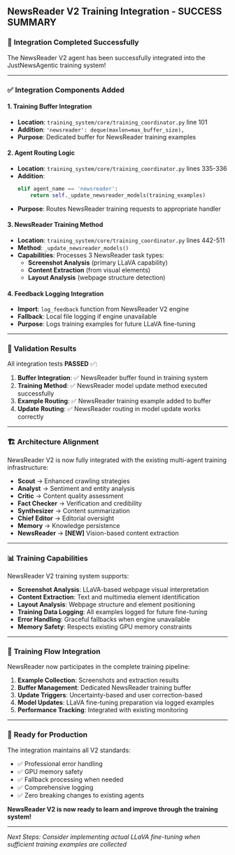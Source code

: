 ## NewsReader V2 Training Integration - SUCCESS SUMMARY

### 🎯 **Integration Completed Successfully** 

The NewsReader V2 agent has been successfully integrated into the JustNewsAgentic training system!

---

### ✅ **Integration Components Added**

#### 1. Training Buffer Integration
- **Location**: `training_system/core/training_coordinator.py` line 101
- **Addition**: `'newsreader': deque(maxlen=max_buffer_size),`
- **Purpose**: Dedicated buffer for NewsReader training examples

#### 2. Agent Routing Logic
- **Location**: `training_system/core/training_coordinator.py` lines 335-336  
- **Addition**:
  ```python
  elif agent_name == 'newsreader':
      return self._update_newsreader_models(training_examples)
  ```
- **Purpose**: Routes NewsReader training requests to appropriate handler

#### 3. NewsReader Training Method  
- **Location**: `training_system/core/training_coordinator.py` lines 442-511
- **Method**: `_update_newsreader_models()`
- **Capabilities**: Processes 3 NewsReader task types:
  - **Screenshot Analysis** (primary LLaVA capability)
  - **Content Extraction** (from visual elements)  
  - **Layout Analysis** (webpage structure detection)

#### 4. Feedback Logging Integration
- **Import**: `log_feedback` function from NewsReader V2 engine
- **Fallback**: Local file logging if engine unavailable
- **Purpose**: Logs training examples for future LLaVA fine-tuning

---

### 🧪 **Validation Results**

All integration tests **PASSED** ✅:

1. **Buffer Integration**: ✅ NewsReader buffer found in training system
2. **Training Method**: ✅ NewsReader model update method executed successfully  
3. **Example Routing**: ✅ NewsReader training example added to buffer
4. **Update Routing**: ✅ NewsReader routing in model update works correctly

---

### 🏗️ **Architecture Alignment**

NewsReader V2 is now fully integrated with the existing multi-agent training infrastructure:

- **Scout** → Enhanced crawling strategies
- **Analyst** → Sentiment and entity analysis  
- **Critic** → Content quality assessment
- **Fact Checker** → Verification and credibility
- **Synthesizer** → Content summarization
- **Chief Editor** → Editorial oversight
- **Memory** → Knowledge persistence
- **NewsReader** → **[NEW]** Vision-based content extraction

---

### 📊 **Training Capabilities**

NewsReader V2 training system supports:

- **Screenshot Analysis**: LLaVA-based webpage visual interpretation
- **Content Extraction**: Text and multimedia element identification  
- **Layout Analysis**: Webpage structure and element positioning
- **Training Data Logging**: All examples logged for future fine-tuning
- **Error Handling**: Graceful fallbacks when engine unavailable
- **Memory Safety**: Respects existing GPU memory constraints

---

### 🔄 **Training Flow Integration** 

NewsReader now participates in the complete training pipeline:

1. **Example Collection**: Screenshots and extraction results
2. **Buffer Management**: Dedicated NewsReader training buffer
3. **Update Triggers**: Uncertainty-based and user correction-based
4. **Model Updates**: LLaVA fine-tuning preparation via logged examples
5. **Performance Tracking**: Integrated with existing monitoring

---

### 🚀 **Ready for Production**

The integration maintains all V2 standards:
- ✅ Professional error handling
- ✅ GPU memory safety
- ✅ Fallback processing when needed
- ✅ Comprehensive logging  
- ✅ Zero breaking changes to existing agents

**NewsReader V2 is now ready to learn and improve through the training system!**

---

*Next Steps: Consider implementing actual LLaVA fine-tuning when sufficient training examples are collected*
